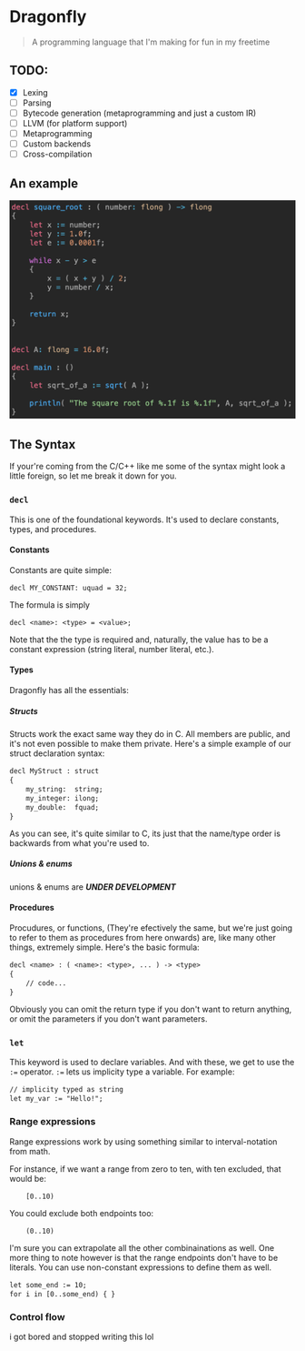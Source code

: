 # Dragonfly
> A programming language that I'm making for fun in my freetime


## TODO:
- [X] Lexing
- [ ] Parsing
- [ ] Bytecode generation (metaprogramming and just a custom IR)
- [ ] LLVM (for platform support)
- [ ] Metaprogramming
- [ ] Custom backends
- [ ] Cross-compilation

## An example
![An example snippet of code that calculates the fibbonacci sequence](meta/sqrt.png)


## The Syntax
If your're coming from the C/C++ like me some of the syntax might look a little
foreign, so let me break it down for you.

### `decl`
This is one of the foundational keywords. It's used to declare constants, types,
and procedures.

#### Constants
Constants are quite simple:
```
decl MY_CONSTANT: uquad = 32;
```

The formula is simply
```
decl <name>: <type> = <value>;
```

Note that the the type is required and, naturally, the value has to be a constant
expression (string literal, number literal, etc.).

#### Types

Dragonfly has all the essentials:

##### Structs
Structs work the exact same way they do in C. All members are public,
and it's not even possible to make them private. Here's a simple example of our
struct declaration syntax:
```
decl MyStruct : struct
{
	my_string:  string;
	my_integer: ilong;
	my_double:  fquad;
}
```

As you can see, it's quite similar to C, its just that the name/type order is
backwards from what you're used to.

##### Unions & enums
unions & enums are ***UNDER DEVELOPMENT***

#### Procedures
Procudures, or functions, (They're efectively the same, but we're just going to
refer to them as procedures from here onwards) are, like many other things,
extremely simple. Here's the basic formula:
```
decl <name> : ( <name>: <type>, ... ) -> <type>
{
	// code...
}
```

Obviously you can omit the return type if you don't want to return anything, or
omit the parameters if you don't want parameters.

### `let`
This keyword is used to declare variables. And with these, we get to use the `:=`
operator. `:=` lets us implicity type a variable. For example:
```
// implicity typed as string
let my_var := "Hello!";
```

### Range expressions
Range expressions work by using something similar to interval-notation from math.<br>

For instance, if we want a range from zero to ten, with ten excluded, that would be:
```
	[0..10)
```
You could exclude both endpoints too:
```
	(0..10)
```
I'm sure you can extrapolate all the other combinainations as well. One more thing to
note however is that the range endpoints don't have to be literals. You can use
non-constant expressions to define them as well.
```
let some_end := 10;
for i in [0..some_end) { }
```

### Control flow
i got bored and stopped writing this lol
